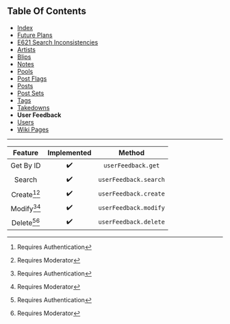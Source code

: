 ## Table Of Contents
- [Index](README.md)
- [Future Plans](FuturePlans.md)
- [E621 Search Inconsistencies](E621SearchInconsistencies.md)
- [Artists](Artists.md)
- [Blips](Blips.md)
- [Notes](Notes.md)
- [Pools](Pools.md)
- [Post Flags](PostFlags.md)
- [Posts](Posts.md)
- [Post Sets](PostSets.md)
- [Tags](Tags.md)
- [Takedowns](Takedowns.md)
- **User Feedback**
- [Users](Users.md)
- [Wiki Pages](WikiPages.md)

<hr>

|     Feature    | Implemented |         Method        |
|:--------------:|:-----------:|:---------------------:|
|    Get By ID   |      ✔️      |   `userFeedback.get`  |
|     Search     |      ✔️      | `userFeedback.search` |
| Create[^1][^4] |      ✔️      | `userFeedback.create` |
| Modify[^1][^4] |      ✔️      | `userFeedback.modify` |
| Delete[^1][^4] |      ✔️      | `userFeedback.delete` |

[^1]: Requires Authentication
[^2]: Requires Privileged
[^3]: Requires Janitor
[^4]: Requires Moderator
[^5]: Requires Admin
